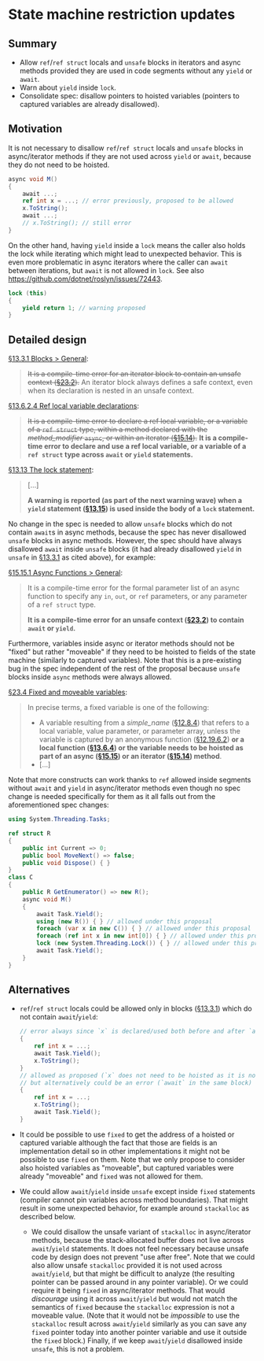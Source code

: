 # State machine restriction updates

## Summary
[summary]: #summary

- Allow `ref`/`ref struct` locals and `unsafe` blocks in iterators and async methods
  provided they are used in code segments without any `yield` or `await`.
- Warn about `yield` inside `lock`.
- Consolidate spec: disallow pointers to hoisted variables
  (pointers to captured variables are already disallowed).

## Motivation
[motivation]: #motivation

It is not necessary to disallow `ref`/`ref struct` locals and `unsafe` blocks in async/iterator methods
if they are not used across `yield` or `await`, because they do not need to be hoisted.

```cs
async void M()
{
    await ...;
    ref int x = ...; // error previously, proposed to be allowed
    x.ToString();
    await ...;
    // x.ToString(); // still error
}
```

On the other hand, having `yield` inside a `lock` means the caller also holds the lock while iterating which might lead to unexpected behavior.
This is even more problematic in async iterators where the caller can `await` between iterations, but `await` is not allowed in `lock`.
See also https://github.com/dotnet/roslyn/issues/72443.

```cs
lock (this)
{
    yield return 1; // warning proposed
}
```

## Detailed design
[design]: #detailed-design

[§13.3.1 Blocks > General][blocks-general]:

> ~~It is a compile-time error for an iterator block to contain an unsafe context ([§23.2][unsafe-contexts]).~~
> An iterator block always defines a safe context, even when its declaration is nested in an unsafe context.

[§13.6.2.4 Ref local variable declarations][ref-local]:

> ~~It is a compile-time error to declare a ref local variable, or a variable of a `ref struct` type,
> within a method declared with the *method_modifier* `async`, or within an iterator ([§15.14][iterators]).~~
> **It is a compile-time error to declare and use a ref local variable, or a variable of a `ref struct` type
> across `await` or `yield` statements.**

[§13.13 The lock statement][lock-statement]:

> [...]
> 
> **A warning is reported (as part of the next warning wave) when a `yield` statement
> ([§13.15][yield-statement]) is used inside the body of a `lock` statement.**

No change in the spec is needed to allow `unsafe` blocks which do not contain `await`s in async methods,
because the spec has never disallowed `unsafe` blocks in async methods.
However, the spec should have always disallowed `await` inside `unsafe` blocks
(it had already disallowed `yield` in `unsafe` in [§13.3.1][blocks-general] as cited above), for example:

[§15.15.1 Async Functions > General][async-funcs-general]:

> It is a compile-time error for the formal parameter list of an async function to specify
> any `in`, `out`, or `ref` parameters, or any parameter of a `ref struct` type.
>
> **It is a compile-time error for an unsafe context ([§23.2][unsafe-contexts]) to contain `await` or `yield`.**

Furthermore, variables inside async or iterator methods should not be "fixed" but rather "moveable"
if they need to be hoisted to fields of the state machine (similarly to captured variables).
Note that this is a pre-existing bug in the spec independent of the rest of the proposal
because `unsafe` blocks inside `async` methods were always allowed.

[§23.4 Fixed and moveable variables][fixed-vars]:

> In precise terms, a fixed variable is one of the following:
>
> - A variable resulting from a *simple_name* ([§12.8.4][simple-names]) that refers to a local variable, value parameter, or parameter array,
> unless the variable is captured by an anonymous function ([§12.19.6.2][captured-vars]) **or a local function ([§13.6.4][local-funcs])
> or the variable needs to be hoisted as part of an async ([§15.15][async-funcs]) or an iterator ([§15.14][iterators]) method**.
> - [...]

Note that more constructs can work thanks to `ref` allowed inside segments without `await` and `yield` in async/iterator methods
even though no spec change is needed specifically for them as it all falls out from the aforementioned spec changes:

```cs
using System.Threading.Tasks;

ref struct R
{
    public int Current => 0;
    public bool MoveNext() => false;
    public void Dispose() { }
}
class C
{
    public R GetEnumerator() => new R();
    async void M()
    {
        await Task.Yield();
        using (new R()) { } // allowed under this proposal
        foreach (var x in new C()) { } // allowed under this proposal
        foreach (ref int x in new int[0]) { } // allowed under this proposal
        lock (new System.Threading.Lock()) { } // allowed under this proposal
        await Task.Yield();
    }
}
```

## Alternatives
[alternatives]: #alternatives

- `ref`/`ref struct` locals could be allowed only in blocks ([§13.3.1][blocks-general])
  which do not contain `await`/`yield`:

  ```cs
  // error always since `x` is declared/used both before and after `await`
  {
      ref int x = ...;
      await Task.Yield();
      x.ToString();
  }
  // allowed as proposed (`x` does not need to be hoisted as it is not used after `await`)
  // but alternatively could be an error (`await` in the same block)
  {
      ref int x = ...;
      x.ToString();
      await Task.Yield();
  }
  ```

- It could be possible to use `fixed` to get the address of a hoisted or captured variable
  although the fact that those are fields is an implementation detail
  so in other implementations it might not be possible to use `fixed` on them.
  Note that we only propose to consider also hoisted variables as "moveable",
  but captured variables were already "moveable" and `fixed` was not allowed for them.

- We could allow `await`/`yield` inside `unsafe` except inside `fixed` statements (compiler cannot pin variables across method boundaries).
  That might result in some unexpected behavior, for example around `stackalloc` as described below.
  - We could disallow the unsafe variant of `stackalloc` in async/iterator methods,
    because the stack-allocated buffer does not live across `await`/`yield` statements.
    It does not feel necessary because unsafe code by design does not prevent "use after free".
    Note that we could also allow unsafe `stackalloc` provided it is not used across `await`/`yield`, but
    that might be difficult to analyze (the resulting pointer can be passed around in any pointer variable).
    Or we could require it being `fixed` in async/iterator methods. That would *discourage* using it across `await`/`yield`
    but would not match the semantics of `fixed` because the `stackalloc` expression is not a moveable value.
    (Note that it would not be *impossible* to use the `stackalloc` result across `await`/`yield` similarly as
    you can save any `fixed` pointer today into another pointer variable and use it outside the `fixed` block.)
    Finally, if we keep `await`/`yield` disallowed inside `unsafe`, this is not a problem.

[simple-names]: https://github.com/dotnet/csharpstandard/blob/ee38c3fa94375cdac119c9462b604d3a02a5fcd2/standard/expressions.md#1284-simple-names
[captured-vars]: https://github.com/dotnet/csharpstandard/blob/ee38c3fa94375cdac119c9462b604d3a02a5fcd2/standard/expressions.md#121962-captured-outer-variables
[blocks-general]: https://github.com/dotnet/csharpstandard/blob/ee38c3fa94375cdac119c9462b604d3a02a5fcd2/standard/statements.md#1331-general
[ref-local]: https://github.com/dotnet/csharpstandard/blob/ee38c3fa94375cdac119c9462b604d3a02a5fcd2/standard/statements.md#13624-ref-local-variable-declarations
[local-funcs]: https://github.com/dotnet/csharpstandard/blob/d11d5a1a752bff9179f8207e86d63d12782c31ff/standard/statements.md#1364-local-function-declarations
[lock-statement]: https://github.com/dotnet/csharpstandard/blob/ee38c3fa94375cdac119c9462b604d3a02a5fcd2/standard/statements.md#1313-the-lock-statement
[using-statement]: https://github.com/dotnet/csharpstandard/blob/ee38c3fa94375cdac119c9462b604d3a02a5fcd2/standard/statements.md#1314-the-using-statement
[yield-statement]: https://github.com/dotnet/csharpstandard/blob/ee38c3fa94375cdac119c9462b604d3a02a5fcd2/standard/statements.md#1315-the-yield-statement
[iterators]: https://github.com/dotnet/csharpstandard/blob/ee38c3fa94375cdac119c9462b604d3a02a5fcd2/standard/classes.md#1514-iterators
[async-funcs]: https://github.com/dotnet/csharpstandard/blob/ee38c3fa94375cdac119c9462b604d3a02a5fcd2/standard/classes.md#1515-async-functions
[async-funcs-general]: https://github.com/dotnet/csharpstandard/blob/ee38c3fa94375cdac119c9462b604d3a02a5fcd2/standard/classes.md#15151-general
[unsafe-contexts]: https://github.com/dotnet/csharpstandard/blob/ee38c3fa94375cdac119c9462b604d3a02a5fcd2/standard/unsafe-code.md#232-unsafe-contexts
[fixed-vars]: https://github.com/dotnet/csharpstandard/blob/ee38c3fa94375cdac119c9462b604d3a02a5fcd2/standard/unsafe-code.md#234-fixed-and-moveable-variables
